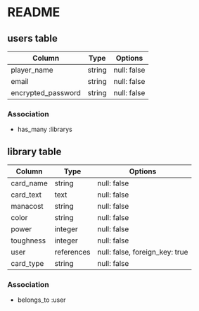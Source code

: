 # README

## users table

| Column             | Type   | Options     |
| ------------------ | ------ | ----------- |
| player_name        | string | null: false |
| email              | string | null: false |
| encrypted_password | string | null: false |


### Association

- has_many :librarys


## library table

| Column                     | Type       | Options                        |
| ---------------------------| ---------  | ------------------------------ |
| card_name                  | string     | null: false                    |
| card_text                  | text       | null: false                    |
| manacost                   | string     | null: false                    |
| color                      | string     | null: false                    |
| power                      | integer    | null: false                    |
| toughness                  | integer    | null: false                    |
| user                       | references | null: false, foreign_key: true |
| card_type                  | string     | null: false                    |


### Association

- belongs_to :user
